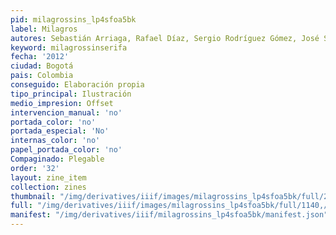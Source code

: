 ```yaml
---
pid: milagrossins_lp4sfoa5bk
label: Milagros
autores: Sebastián Arriaga, Rafael Díaz, Sergio Rodríguez Gómez, José Sanín
keyword: milagrossinserifa
fecha: '2012'
ciudad: Bogotá
pais: Colombia
conseguido: Elaboración propia
tipo_principal: Ilustración
medio_impresion: Offset
intervencion_manual: 'no'
portada_color: 'no'
portada_especial: 'No'
internas_color: 'no'
papel_portada_color: 'no'
Compaginado: Plegable
order: '32'
layout: zine_item
collection: zines
thumbnail: "/img/derivatives/iiif/images/milagrossins_lp4sfoa5bk/full/250,/0/default.jpg"
full: "/img/derivatives/iiif/images/milagrossins_lp4sfoa5bk/full/1140,/0/default.jpg"
manifest: "/img/derivatives/iiif/milagrossins_lp4sfoa5bk/manifest.json"
---
```

